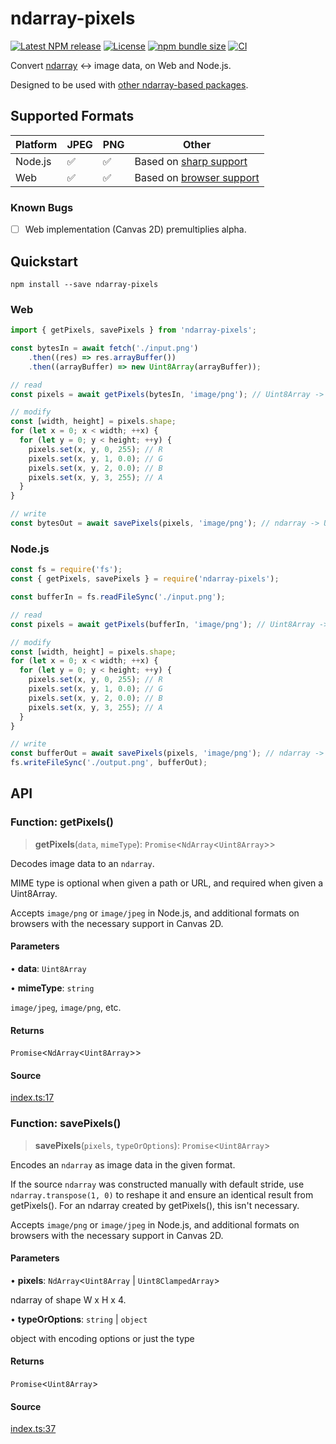 # ndarray-pixels

[![Latest NPM release](https://img.shields.io/npm/v/ndarray-pixels.svg)](https://www.npmjs.com/package/ndarray-pixels)
[![License](https://img.shields.io/badge/license-MIT-007ec6.svg)](https://github.com/donmccurdy/ndarray-pixels/blob/main/LICENSE)
[![npm bundle size](https://img.shields.io/bundlephobia/minzip/ndarray-pixels)](https://bundlephobia.com/package/ndarray-pixels)
[![CI](https://github.com/donmccurdy/ndarray-pixels/workflows/CI/badge.svg?branch=main&event=push)](https://github.com/donmccurdy/ndarray-pixels/actions?query=workflow%3ACI)

Convert [ndarray](https://www.npmjs.com/package/ndarray) ↔ image data, on Web and Node.js.

Designed to be used with [other ndarray-based packages](http://scijs.net/packages/).

## Supported Formats

| Platform | JPEG | PNG | Other                                                                                                 |
|----------|------|-----|-------------------------------------------------------------------------------------------------------|
| Node.js  | ✅    | ✅   | Based on [sharp support](https://sharp.pixelplumbing.com/)                                            |
| Web      | ✅    | ✅   | Based on [browser support](https://developer.mozilla.org/en-US/docs/Web/API/HTMLCanvasElement/toBlob) |

### Known Bugs

- [ ] Web implementation (Canvas 2D) premultiplies alpha.

## Quickstart

```
npm install --save ndarray-pixels
```

### Web

```javascript
import { getPixels, savePixels } from 'ndarray-pixels';

const bytesIn = await fetch('./input.png')
    .then((res) => res.arrayBuffer())
    .then((arrayBuffer) => new Uint8Array(arrayBuffer));

// read
const pixels = await getPixels(bytesIn, 'image/png'); // Uint8Array -> ndarray

// modify
const [width, height] = pixels.shape;
for (let x = 0; x < width; ++x) {
  for (let y = 0; y < height; ++y) {
    pixels.set(x, y, 0, 255); // R
    pixels.set(x, y, 1, 0.0); // G
    pixels.set(x, y, 2, 0.0); // B
    pixels.set(x, y, 3, 255); // A
  }
}

// write
const bytesOut = await savePixels(pixels, 'image/png'); // ndarray -> Uint8Array
```


### Node.js

```javascript
const fs = require('fs');
const { getPixels, savePixels } = require('ndarray-pixels');

const bufferIn = fs.readFileSync('./input.png');

// read
const pixels = await getPixels(bufferIn, 'image/png'); // Uint8Array -> ndarray

// modify
const [width, height] = pixels.shape;
for (let x = 0; x < width; ++x) {
  for (let y = 0; y < height; ++y) {
    pixels.set(x, y, 0, 255); // R
    pixels.set(x, y, 1, 0.0); // G
    pixels.set(x, y, 2, 0.0); // B
    pixels.set(x, y, 3, 255); // A
  }
}

// write
const bufferOut = await savePixels(pixels, 'image/png'); // ndarray -> Uint8Array
fs.writeFileSync('./output.png', bufferOut);
```

## API

<!--- API BEGIN --->


### Function: getPixels()

> **getPixels**(`data`, `mimeType`): `Promise`\<`NdArray`\<`Uint8Array`\>\>

Decodes image data to an `ndarray`.

MIME type is optional when given a path or URL, and required when given a Uint8Array.

Accepts `image/png` or `image/jpeg` in Node.js, and additional formats on browsers with
the necessary support in Canvas 2D.

#### Parameters

• **data**: `Uint8Array`

• **mimeType**: `string`

`image/jpeg`, `image/png`, etc.

#### Returns

`Promise`\<`NdArray`\<`Uint8Array`\>\>

#### Source

[index.ts:17](https://github.com/donmccurdy/ndarray-pixels/blob/3c9c8c93e5f3c650f8c38271dbaf7f1dc6c68a59/src/index.ts#L17)
### Function: savePixels()

> **savePixels**(`pixels`, `typeOrOptions`): `Promise`\<`Uint8Array`\>

Encodes an `ndarray` as image data in the given format.

If the source `ndarray` was constructed manually with default stride, use
`ndarray.transpose(1, 0)` to reshape it and ensure an identical result from getPixels(). For an
ndarray created by getPixels(), this isn't necessary.

Accepts `image/png` or `image/jpeg` in Node.js, and additional formats on browsers with
the necessary support in Canvas 2D.

#### Parameters

• **pixels**: `NdArray`\<`Uint8Array` \| `Uint8ClampedArray`\>

ndarray of shape W x H x 4.

• **typeOrOptions**: `string` \| `object`

object with encoding options or just the type

#### Returns

`Promise`\<`Uint8Array`\>

#### Source

[index.ts:37](https://github.com/donmccurdy/ndarray-pixels/blob/3c9c8c93e5f3c650f8c38271dbaf7f1dc6c68a59/src/index.ts#L37)
<!--- API END --->
